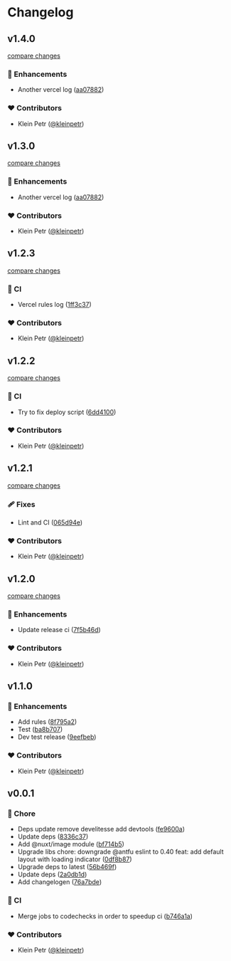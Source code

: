 # Changelog


## v1.4.0

[compare changes](https://github.com/develit-io/test-vercel-tags/compare/v1.2.3...v1.4.0)

### 🚀 Enhancements

- Another vercel log ([aa07882](https://github.com/develit-io/test-vercel-tags/commit/aa07882))

### ❤️ Contributors

- Klein Petr ([@kleinpetr](http://github.com/kleinpetr))

## v1.3.0

[compare changes](https://github.com/develit-io/test-vercel-tags/compare/v1.2.3...v1.3.0)

### 🚀 Enhancements

- Another vercel log ([aa07882](https://github.com/develit-io/test-vercel-tags/commit/aa07882))

### ❤️ Contributors

- Klein Petr ([@kleinpetr](http://github.com/kleinpetr))

## v1.2.3

[compare changes](https://github.com/develit-io/test-vercel-tags/compare/v1.2.2...v1.2.3)

### 🤖 CI

- Vercel rules log ([1ff3c37](https://github.com/develit-io/test-vercel-tags/commit/1ff3c37))

### ❤️ Contributors

- Klein Petr ([@kleinpetr](http://github.com/kleinpetr))

## v1.2.2

[compare changes](https://github.com/develit-io/test-vercel-tags/compare/v1.2.1...v1.2.2)

### 🤖 CI

- Try to fix deploy script ([6dd4100](https://github.com/develit-io/test-vercel-tags/commit/6dd4100))

### ❤️ Contributors

- Klein Petr ([@kleinpetr](http://github.com/kleinpetr))

## v1.2.1

[compare changes](https://github.com/develit-io/test-vercel-tags/compare/v1.2.0...v1.2.1)

### 🩹 Fixes

- Lint and CI ([065d94e](https://github.com/develit-io/test-vercel-tags/commit/065d94e))

### ❤️ Contributors

- Klein Petr ([@kleinpetr](http://github.com/kleinpetr))

## v1.2.0

[compare changes](https://github.com/develit-io/test-vercel-tags/compare/v1.1.0...v1.2.0)

### 🚀 Enhancements

- Update release ci ([7f5b46d](https://github.com/develit-io/test-vercel-tags/commit/7f5b46d))

### ❤️ Contributors

- Klein Petr ([@kleinpetr](http://github.com/kleinpetr))

## v1.1.0


### 🚀 Enhancements

- Add rules ([8f795a2](https://github.com/develit-io/test-vercel-tags/commit/8f795a2))
- Test ([ba8b707](https://github.com/develit-io/test-vercel-tags/commit/ba8b707))
- Dev test release ([9eefbeb](https://github.com/develit-io/test-vercel-tags/commit/9eefbeb))

### ❤️ Contributors

- Klein Petr ([@kleinpetr](http://github.com/kleinpetr))

## v0.0.1


### 🏡 Chore

- Deps update remove develitesse add devtools ([fe9600a](https://github.com/develit-io/develitesse-nuxt/commit/fe9600a))
- Update deps ([8336c37](https://github.com/develit-io/develitesse-nuxt/commit/8336c37))
- Add @nuxt/image module ([bf714b5](https://github.com/develit-io/develitesse-nuxt/commit/bf714b5))
- Upgrade libs chore: downgrade @antfu eslint to 0.40 feat: add default layout with loading indicator ([0df8b87](https://github.com/develit-io/develitesse-nuxt/commit/0df8b87))
- Upgrade deps to latest ([56b469f](https://github.com/develit-io/develitesse-nuxt/commit/56b469f))
- Update deps ([2a0db1d](https://github.com/develit-io/develitesse-nuxt/commit/2a0db1d))
- Add changelogen ([76a7bde](https://github.com/develit-io/develitesse-nuxt/commit/76a7bde))

### 🤖 CI

- Merge jobs to codechecks in order to speedup ci ([b746a1a](https://github.com/develit-io/develitesse-nuxt/commit/b746a1a))

### ❤️ Contributors

- Klein Petr ([@kleinpetr](http://github.com/kleinpetr))

